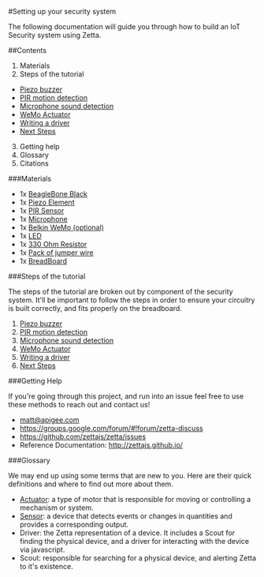 #Setting up your security system

The following documentation will guide you through how to build an IoT Security system using Zetta.

##Contents

1. Materials
2. Steps of the tutorial
  * [Piezo buzzer](../docs/PIEZO.md)
  * [PIR motion detection](../docs/PIR.md)
  * [Microphone sound detection](../docs/MICROPHONE.md)
  * [WeMo Actuator](../docs/WEMO.md)
  * [Writing a driver](../docs/DRIVERS.md)
  * [Next Steps](../docs/NEXTSTEPS.md)
3. Getting help
4. Glossary
5. Citations

###Materials

* 1x [BeagleBone Black](https://www.sparkfun.com/products/12857)
* 1x [Piezo Element](https://www.sparkfun.com/products/7950)
* 1x [PIR Sensor](https://www.sparkfun.com/products/8630)
* 1x [Microphone](https://www.sparkfun.com/products/9964)
* 1x [Belkin WeMo (optional)](http://www.amazon.com/WeMo-Electronics-Anywhere-Automation-Smartphones/dp/B00BB2MMNE/ref=sr_1_2?ie=UTF8&qid=1408561011&sr=8-2&keywords=wemo)
* 1x [LED](https://www.sparkfun.com/products/9590)
* 1x [330 Ohm Resistor](https://www.sparkfun.com/products/11507)
* 1x [Pack of jumper wire](https://www.sparkfun.com/products/11242)
* 1x [BreadBoard](https://www.sparkfun.com/products/9567)

###Steps of the tutorial

The steps of the tutorial are broken out by component of the security system. It'll be important to follow the steps in order to ensure your
circuitry is built correctly, and fits properly on the breadboard.

1. [Piezo buzzer](../docs/PIEZO.md)
2. [PIR motion detection](../docs/PIR.md)
3. [Microphone sound detection](../docs/MICROPHONE.md)
4. [WeMo Actuator](../docs/WEMO.md)
5. [Writing a driver](../docs/DRIVERS.md)
6. [Next Steps](../docs/NEXTSTEPS.md)

###Getting Help

If you're going through this project, and run into an issue feel free to use these methods to reach out and contact us!

* matt@apigee.com
* https://groups.google.com/forum/#!forum/zetta-discuss
* https://github.com/zettajs/zetta/issues
* Reference Documentation: http://zettajs.github.io/

###Glossary

We may end up using some terms that are new to you. Here are their quick definitions and where to find out more about them.

* [Actuator](http://en.wikipedia.org/wiki/Actuator): a type of motor that is responsible for moving or controlling a mechanism or system.
* [Sensor](http://en.wikipedia.org/wiki/Sensor): a device that detects events or changes in quantities and provides a corresponding output.
* Driver: the Zetta representation of a device. It includes a Scout for finding the physical device, and a driver for interacting with the device via javascript.
* Scout: responsible for searching for a physical device, and alerting Zetta to it's existence.
